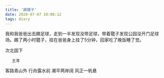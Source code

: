 ```yaml
---
title: '踢毽子'
date: 2020-07-07 10:08:12
tags: diary
---
```

我和我爸爸出去踢足球，走到一半发现没带足球，带着毽子发现公园没开门足球场。踢了两小时毽子，挂在爸爸身上挂了5分钟，回家吃了晚饭睡了觉。


次北固下

       王湾

客路青山外
行舟露水前
潮平两岸阔
风正一帆悬
